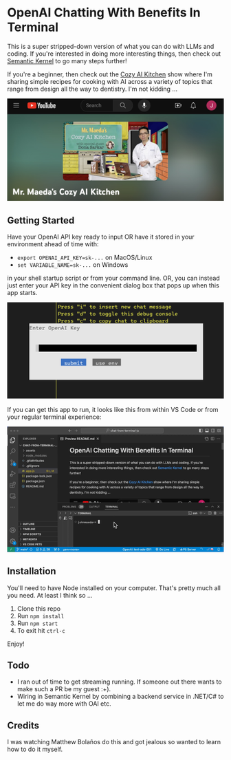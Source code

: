 # OpenAI Chatting With Benefits In Terminal

This is a super stripped-down version of what you can do with LLMs and coding. If you're interested in doing more interesting things, then check out [Semantic Kernel](https://github.com/microsoft/semantic-kernel) to go many steps further!

If you're a beginner, then check out the [Cozy AI Kitchen](https://www.youtube.com/playlist?list=PLlrxD0HtieHjHoXHYSiSvpTp_sE5JhNEE) show where I'm sharing simple recipes for cooking with AI across a variety of topics that range from design all the way to dentistry. I'm not kidding ...

[![](assets/caik.jpg)](https://www.youtube.com/playlist?list=PLlrxD0HtieHjHoXHYSiSvpTp_sE5JhNEE)

## Getting Started

Have your OpenAI API key ready to input OR have it stored in your environment ahead of time with:

* `export OPENAI_API_KEY=sk-...` on MacOS/Linux
* `set VARIABLE_NAME=sk-...` on Windows

in your shell startup script or from your command line. OR, you can instead just enter your API key in the convenient dialog box that pops up when this app starts.

![](assets/apikeyask.png)

If you can get this app to run, it looks like this from within VS Code or from your regular terminal experience:

![](assets/quickdemo.gif)

## Installation

You'll need to have Node installed on your computer. That's pretty much all you need. At least I think so ...

1. Clone this repo
2. Run `npm install`
3. Run `npm start`
4. To exit hit `ctrl-c`

Enjoy!

## Todo

* I ran out of time to get streaming running. If someone out there wants to make such a PR be my guest :+).
* Wiring in Semantic Kernel by combining a backend service in .NET/C# to let me do way more with OAI etc.

## Credits

I was watching Matthew Bolaños do this and got jealous so wanted to learn how to do it myself.